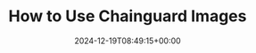 ---
title: "How to Use Chainguard Images"
linktitle: "How to Use"
description: "Resources on working with Chainguard Images"
type: "article"
date: 2024-12-19T08:49:15+00:00
lastmod: 2024-12-20T08:49:15+00:00
draft: false
images: []
weight: 025
topic: true
banner: {
    image: "/icon-box-fill.svg",
    title: "How to Use Chainguard Images",
    cta: "Read more",
    link: "/chainguard/chainguard-images/how-to-use/how-to-use-chainguard-images/"
}
sectiontitle: "Working with Chainguard Images"
tutorials: [
  {
    title: "Chainguard Images Directory",
    description: "",
    url: "/chainguard/chainguard-images/how-to-use/images-directory/"
  },
  {
    title: "How to Retrieve Image SBOMs",
    description: "",
    url: "/chainguard/chainguard-images/how-to-use/retrieve-image-sboms/"
  },
  {
    title: "Compare Images with chainctl",
    description: "",
    url: "/chainguard/chainguard-images/how-to-use/comparing-images/"
  },
  {
    title: "Software Versions",
    description: "",
    url: "/chainguard/chainguard-images/how-to-use/version-info-chainguard-images/"
  },
  {
    title: "Using the Static Base Image",
    description: "",
    url: "/chainguard/chainguard-images/how-to-use/static-base-image/"
  },
  {
    title: "Verifying Images",
    description: "",
    url: "/chainguard/chainguard-images/how-to-use/verifying-images-with-cosign"
  },
]

---